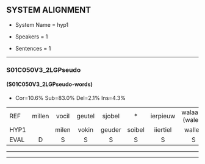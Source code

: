 
## SYSTEM ALIGNMENT

- System Name = hyp1

- Speakers = 1

- Sentences = 1

---

### S01C050V3_2LGPseudo

#### (S01C050V3_2LGPseudo-words)

- Cor=10.6%	Sub=83.0%	Del=2.1%	Ins=4.3%

|  |  |  |  |  |  |  |  |  |  |  |  |  |  |  |  |  |  |  |  |  |  |  |  |  |  |  |  |  |  |  |  |  |  |  |  |  |  |  |  |  |  |  |  |  |  |  |  |
|:--- |:---:|:---:|:---:|:---:|:---:|:---:|:---:|:---:|:---:|:---:|:---:|:---:|:---:|:---:|:---:|:---:|:---:|:---:|:---:|:---:|:---:|:---:|:---:|:---:|:---:|:---:|:---:|:---:|:---:|:---:|:---:|:---:|:---:|:---:|:---:|:---:|:---:|:---:|:---:|:---:|:---:|:---:|:---:|:---:|:---:|:---:|:---:|
| REF | millen | vocil | geutel | sjobel | * | ierpieuw | walaan*(walen) | erke | haweel | saarweng | gevicht | eemde | bepoud | orstalk | veten |  |  | gefouw | vurpaand | nizung | fiewon | kneurem | vawaai | * | strellen*(strelen) | zwieten | foetbans | oonste | muider | grijnken | schielstaug | * | prilsood | * | vloender | milste | veurder | kloeien | ulen | orponk | * | schodig | ijpo | menuur | spreikje | hiffreeuw | wooien |
| HYP1 |  | milen | vokin | geuder | soibel | iiertiel | wallen | erke | hanweel | sarwek | geveegd | emde | bebouwd | oorstalk | veten | gef | bal | vuurbalt | nigun | fimbon | kneurenv | vawai | strea | strelen | swieten | voetbans | unste | muder | grenken | scha | geel | staug | piersloot | vloel | vluder | miste | vuurde | kloeien | ulen | opro | pronk | schoting | eppe | menuur | sprekje | hiffreel | woien |
| EVAL | D | S | S | S | S | S | S |  | S | S | S | S | S | S |  | I | I | S | S | S | S | S | S | S | S | S | S | S | S | S | S | S | S | S | S | S | S |  |  | S | S | S | S |  | S | S | S |
---

---
